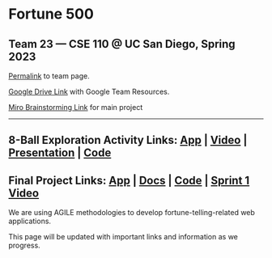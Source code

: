 # Fortune 500
## Team 23 — CSE 110 @ UC San Diego, Spring 2023

[Permalink](https://github.com/cse110-sp23-group23/cse110-sp23-group23/blob/main/admin/team.md) to team page.

[Google Drive Link](https://drive.google.com/drive/folders/1fS5PbOzavOzqdospdFvvXnRhxirArY-B?usp=sharing) with Google Team Resources.

[Miro Brainstorming Link](https://miro.com/app/board/uXjVMN0H0PE=/) for main project


-----------------------------------------
8-Ball Exploration Activity Links:
[App](https://cse110-sp23-group23.github.io/cse110-sp23-group23/source/8ball/) | 
[Video](https://youtu.be/Lax-YO4mq7g) | 
[Presentation](https://docs.google.com/presentation/d/1TfnMYepc6xlM0do1ICF59fR98w0THgKbod6YnlapVIY/edit#slide=id.g238ff5be2ce_0_32) | 
[Code](https://github.com/cse110-sp23-group23/cse110-sp23-group23/tree/main/source/8ball)
-----------------------------------------
Final Project Links:
[App](https://zoltar.live) | [Docs](https://zoltar.live/jsdocs) | [Code](https://github.com/cse110-sp23-group23/Zoltar) |
[Sprint 1 Video](https://www.youtube.com/watch?v=395uWg8oaS0)
-----------------------------------------

We are using AGILE methodologies to develop fortune-telling-related web applications. 

This page will be updated with important links and information as we progress.

